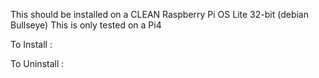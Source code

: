 
This should be installed on a CLEAN Raspberry Pi OS Lite 32-bit (debian Bullseye)
This is only tested on a Pi4

To Install : 


To Uninstall :



